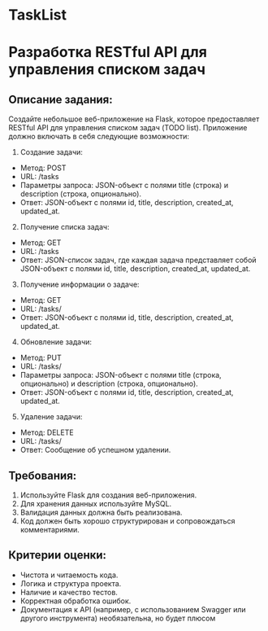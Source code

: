 # TaskList
# Разработка RESTful API для управления списком задач

## Описание задания:

Создайте небольшое веб-приложение на Flask, которое предоставляет RESTful API 
для управления списком задач (TODO list). Приложение должно включать в себя 
следующие возможности:
1. Создание задачи: 
- Метод: POST 
- URL: /tasks 
- Параметры запроса: JSON-объект с полями title (строка) и description 
(строка, опционально). 
- Ответ: JSON-объект с полями id, title, description, created_at, updated_at.
2. Получение списка задач: 
- Метод: GET 
- URL: /tasks 
- Ответ: JSON-список задач, где каждая задача представляет собой JSON-объект 
с полями id, title, description, created_at, updated_at.
3. Получение информации о задаче: 
- Метод: GET 
- URL: /tasks/<id> 
- Ответ: JSON-объект с полями id, title, description, created_at, updated_at.
4. Обновление задачи: 
- Метод: PUT 
- URL: /tasks/<id> 
- Параметры запроса: JSON-объект с полями title (строка, опционально) и 
description (строка, опционально). 
- Ответ: JSON-объект с полями id, title, description, created_at, updated_at.
5. Удаление задачи: 
- Метод: DELETE 
- URL: /tasks/<id> 
- Ответ: Сообщение об успешном удалении.


## Требования: 
1. Используйте Flask для создания веб-приложения. 
2. Для хранения данных используйте MySQL. 
3. Валидация данных должна быть реализована. 
4. Код должен быть хорошо структурирован и сопровождаться комментариями.

## Критерии оценки: 
- Чистота и читаемость кода. 
- Логика и структура проекта. 
- Наличие и качество тестов. 
- Корректная обработка ошибок. 
- Документация к API (например, с использованием Swagger или другого 
инструмента) необязательна, но будет плюсом
